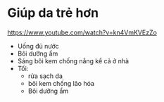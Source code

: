 # Giúp da trẻ hơn

<https://www.youtube.com/watch?v=kn4VmKVEzZo>

- Uống đủ nước
- Bôi dưỡng ẩm
- Sáng bôi kem chống nắng kể cả ở nhà
- Tối: 
	+ rửa sạch da
	+ bôi kem chống lão hóa
	+ Bôi dưỡng ẩm